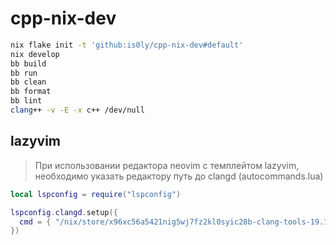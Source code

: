 # cpp-nix-dev

```sh
nix flake init -t 'github:is0ly/cpp-nix-dev#default'
nix develop
bb build
bb run
bb clean
bb format
bb lint
clang++ -v -E -x c++ /dev/null 
```


## lazyvim

> При использовании редактора neovim с темплейтом lazyvim, необходимо указать редактору путь до clangd (autocommands.lua)
>

```lua
local lspconfig = require("lspconfig")

lspconfig.clangd.setup({
  cmd = { "/nix/store/x96xc56a5421nig5wj7fz2kl0syic28b-clang-tools-19.1.7/bin/clangd" },
})
```
